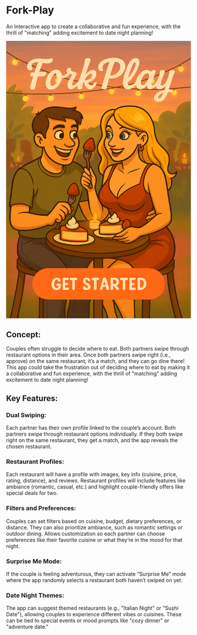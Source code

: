 # Fork-Play
An Interactive app to create a collaborative and fun experience, with the thrill of "matching" adding excitement to date night planning!

![](front-end/App_snapshot.png)

## Concept:

Couples often struggle to decide where to eat. Both partners swipe through restaurant options in their area. Once both partners swipe right (i.e., approve) on the same restaurant, it’s a match, and they can go dine there! This app could take the frustration out of deciding where to eat by making it a collaborative and fun experience, with the thrill of "matching" adding excitement to date night planning!

## Key Features:

### Dual Swiping:

Each partner has their own profile linked to the couple’s account.
Both partners swipe through restaurant options individually. If they both swipe right on the same restaurant, they get a match, and the app reveals the chosen restaurant.

### Restaurant Profiles:

Each restaurant will have a profile with images, key info (cuisine, price, rating, distance), and reviews.
Restaurant profiles will include features like ambiance (romantic, casual, etc.) and highlight couple-friendly offers like special deals for two.

### Filters and Preferences:

Couples can set filters based on cuisine, budget, dietary preferences, or distance. They can also prioritize ambiance, such as romantic settings or outdoor dining.
Allows customization so each partner can choose preferences like their favorite cuisine or what they’re in the mood for that night.

### Surprise Me Mode:

If the couple is feeling adventurous, they can activate “Surprise Me” mode where the app randomly selects a restaurant both haven’t swiped on yet.

### Date Night Themes:

The app can suggest themed restaurants (e.g., "Italian Night" or "Sushi Date"), allowing couples to experience different vibes or cuisines.
These can be tied to special events or mood prompts like "cozy dinner" or "adventure date."
